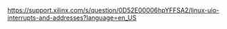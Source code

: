 









https://support.xilinx.com/s/question/0D52E00006hpYFFSA2/linux-uio-interrupts-and-addresses?language=en_US
